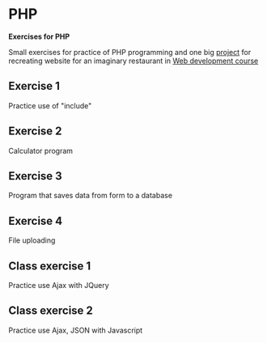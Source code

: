# PHP

**Exercises for PHP**

Small exercises for practice of PHP programming and one big [project](https://github.com/jenhakk/PHP/tree/main/web_development_part2) for recreating website for an imaginary restaurant in [Web development course](https://github.com/jenhakk/Web_development_project)

## Exercise 1

Practice use of "include"

## Exercise 2

Calculator program

## Exercise 3

Program that saves data from form to a database

## Exercise 4

File uploading

## Class exercise 1

Practice use Ajax with JQuery

## Class exercise 2 

Practice use Ajax, JSON with Javascript
